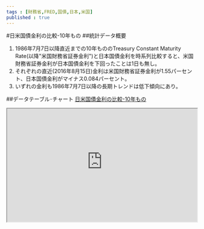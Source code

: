 ```yaml
--- 
tags : [財務省,FRED,国債,日本,米国] 
published : true
---
```

#日米国債金利の比較-10年もの 
##統計データ概要
1. 1986年7月7日以降直近までの10年もののTreasury Constant Maturity Rate(以降"米国財務省証券金利")と日本国債金利を時系列比較すると、米国財務省証券金利が日本国債金利を下回ったことは1日も無し。
1. それぞれの直近(2016年8月15日)金利は米国財務省証券金利が1.55パーセント、日本国債金利がマイナス0.084パーセント。
1. いずれの金利も1986年7月7日以降の長期トレンドは低下傾向にあり。


    
##データテーブル･チャート
[日米国債金利の比較-10年もの ](
http://knowledgevault.saecanet.com/charts/am-consulting.co.jp-2016-08-17-13-30-07.html
)

<iframe src="
http://knowledgevault.saecanet.com/charts/am-consulting.co.jp-2016-08-17-13-30-07.html
" width="100%" height="300px"></iframe>